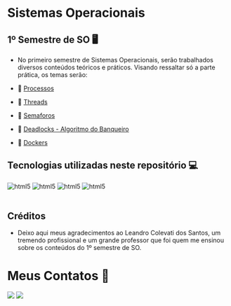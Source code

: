 # **Sistemas Operacionais**

## **1º Semestre de SO 🖥️**

- No primeiro semestre de Sistemas Operacionais, serão trabalhados diversos conteúdos teóricos e práticos. Visando ressaltar só a parte prática, os temas serão:

- 📌 [Processos](https://github.com/KawanSerafim/Sistemas_Operacionais/tree/main/Processos)
- 📌 [Threads]()
- 📌 [Semaforos]()
- 📌 [Deadlocks - Algoritmo do Banqueiro]()
- 📌 [Dockers]()

## **Tecnologias utilizadas neste repositório 💻**
<div style="display: inline_block">
    <img align="center" alt="html5" src="https://img.shields.io/badge/Debian-A81D33?style=for-the-badge&logo=debian&logoColor=white" />
    <img align="center" alt="html5" src="https://img.shields.io/badge/Linux-FCC624?style=for-the-badge&logo=linux&logoColor=black" />
    <img align="center" alt="html5" src="https://img.shields.io/badge/Windows-0078D6?style=for-the-badge&logo=windows&logoColor=white" />
    <img align="center" alt="html5" src="https://img.shields.io/badge/Java-ED8B00?style=for-the-badge&logo=openjdk&logoColor=white" />
</div><br/>

## **Créditos**

- Deixo aqui meus agradecimentos ao Leandro Colevati dos Santos, um tremendo profissional e um grande professor que foi quem me ensinou sobre os conteúdos do 1º semestre de SO.

# **Meus Contatos** 📱

<div>
    <a href="https://www.linkedin.com/in/kawan-serafim/"><img src="https://img.shields.io/badge/LinkedIn-0077B5?style=for-the-badge&logo=linkedin&logoColor=white" target="_blank"></a>
    <a href="mailto:kawanserafimdesouza@gmail.com"><img src="https://img.shields.io/badge/Gmail-D14836?style=for-the-badge&logo=gmail&logoColor=white" target="_blank"></a>
</div><br/>
